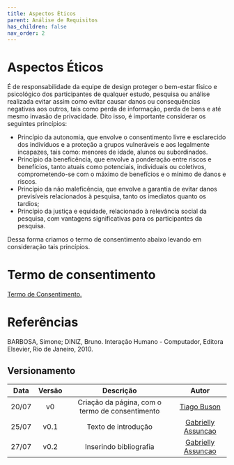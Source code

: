 ```yaml
---
title: Aspectos Éticos
parent: Análise de Requisitos
has_children: false
nav_order: 2
---
```

# Aspectos Éticos
É de responsabilidade da equipe de design proteger o bem-estar físico e psicológico dos participantes
de qualquer estudo, pesquisa ou análise realizada evitar assim como evitar causar danos ou consequências
negativas aos outros, tais como perda de informação, perda de bens e até mesmo invasão de privacidade. Dito isso, é importante considerar os seguintes princípios:

- Princípio da autonomia, que envolve o consentimento livre e esclarecido dos indivíduos e a proteção a grupos vulneráveis e aos legalmente incapazes, tais como: menores de idade, alunos ou subordinados. 
- Princípio da beneficência, que envolve a ponderação entre riscos e benefícios, tanto atuais como potenciais, individuais ou coletivos, comprometendo-se com o máximo de benefícios e o mínimo de danos e riscos. 
- Princípio da não maleficência, que envolve a garantia de evitar danos previsíveis relacionados à
pesquisa, tanto os imediatos quanto os tardios;
- Princípio da justiça e equidade, relacionado à relevância social da pesquisa, com vantagens
significativas para os participantes da pesquisa.

Dessa forma criamos o termo de consentimento abaixo levando em consideração tais princípios.
# Termo de consentimento

[Termo de Consentimento.](https://github.com/Interacao-Humano-Computador/2022.1-Prefeitura_Joao_Pessoa/blob/main/docs/assets/Termo_de_Consentimento.pdf)

# Referências

BARBOSA, Simone; DINIZ, Bruno. Interação Humano - Computador, Editora Elsevier, Rio de Janeiro, 2010.
## Versionamento

| Data  | Versão |                    Descrição                    |                           Autor                            |
|:-----:|:------:|:-----------------------------------------------:|:----------------------------------------------------------:|
| 20/07 |   v0   | Criação da página, com o termo de consentimento |        [Tiago Buson](https://github.com/TiagoBuson)        |
| 25/07 |  v0.1  |               Texto de introdução               | [Gabrielly Assuncao](https://github.com/GabriellyAssuncao) |
| 27/07 |  v0.2  |             Inserindo bibliografia              | [Gabrielly Assuncao](https://github.com/GabriellyAssuncao) |
